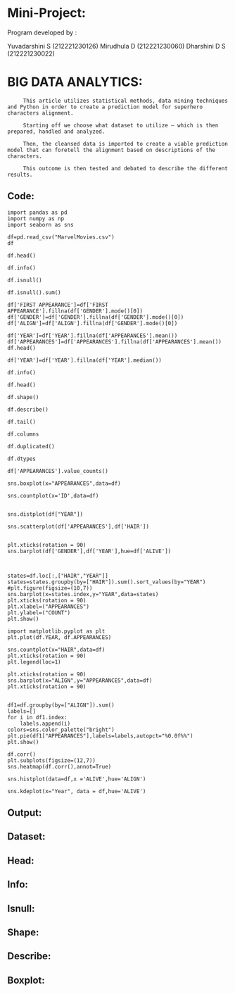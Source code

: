 # Mini-Project:

Program developed by :

Yuvadarshini S (212221230126)
Mirudhula D (212221230060)
Dharshini D S (212221230022)


# BIG DATA ANALYTICS:


         This article utilizes statistical methods, data mining techniques and Python in order to create a prediction model for superhero characters alignment.

         Starting off we choose what dataset to utilize — which is then prepared, handled and analyzed. 
         
         Then, the cleansed data is imported to create a viable prediction model that can foretell the alignment based on descriptions of the characters. 
         
         This outcome is then tested and debated to describe the different results.
         
## Code:
```
import pandas as pd
import numpy as np
import seaborn as sns

df=pd.read_csv("MarvelMovies.csv")
df

df.head()

df.info()

df.isnull()

df.isnull().sum()

df['FIRST APPEARANCE']=df['FIRST APPEARANCE'].fillna(df['GENDER'].mode()[0])
df['GENDER']=df['GENDER'].fillna(df['GENDER'].mode()[0])
df['ALIGN']=df['ALIGN'].fillna(df['GENDER'].mode()[0])

df['YEAR']=df['YEAR'].fillna(df['APPEARANCES'].mean())
df['APPEARANCES']=df['APPEARANCES'].fillna(df['APPEARANCES'].mean())
df.head()

df['YEAR']=df['YEAR'].fillna(df['YEAR'].median())

df.info()

df.head()

df.shape()

df.describe()

df.tail()

df.columns

df.duplicated()

df.dtypes

df['APPEARANCES'].value_counts()

sns.boxplot(x="APPEARANCES",data=df)

sns.countplot(x='ID',data=df)


sns.distplot(df["YEAR"])

sns.scatterplot(df['APPEARANCES'],df['HAIR'])


plt.xticks(rotation = 90)
sns.barplot(df['GENDER'],df['YEAR'],hue=df['ALIVE'])



states=df.loc[:,["HAIR","YEAR"]]
states=states.groupby(by=["HAIR"]).sum().sort_values(by="YEAR")
#plt.figure(figsize=(10,7))
sns.barplot(x=states.index,y="YEAR",data=states)
plt.xticks(rotation = 90)
plt.xlabel=("APPEARANCES")
plt.ylabel=("COUNT")
plt.show()

import matplotlib.pyplot as plt
plt.plot(df.YEAR, df.APPEARANCES)

sns.countplot(x="HAIR",data=df)
plt.xticks(rotation = 90)
plt.legend(loc=1)

plt.xticks(rotation = 90)
sns.barplot(x="ALIGN",y="APPEARANCES",data=df)
plt.xticks(rotation = 90)


df1=df.groupby(by=["ALIGN"]).sum()
labels=[]
for i in df1.index:
    labels.append(i)
colors=sns.color_palette("bright")
plt.pie(df1["APPEARANCES"],labels=labels,autopct="%0.0f%%")
plt.show()

df.corr()
plt.subplots(figsize=(12,7))
sns.heatmap(df.corr(),annot=True)

sns.histplot(data=df,x ='ALIVE',hue='ALIGN')

sns.kdeplot(x="Year", data = df,hue='ALIVE')
```
## Output:
## Dataset:

## Head:

## Info:

## Isnull:

## Shape:

## Describe:

## Boxplot:


